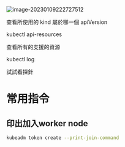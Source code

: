 ![image-20230109222727512](C:\Users\user\AppData\Roaming\Typora\typora-user-images\image-20230109222727512.png)

查看所使用的 kind 屬於哪一個 apiVersion

kubectl api-resources

查看所有的支援的資源

kubectl log



試試看探針

# 常用指令

## 印出加入worker node

``` sh
kubeadm token create --print-join-command
```

